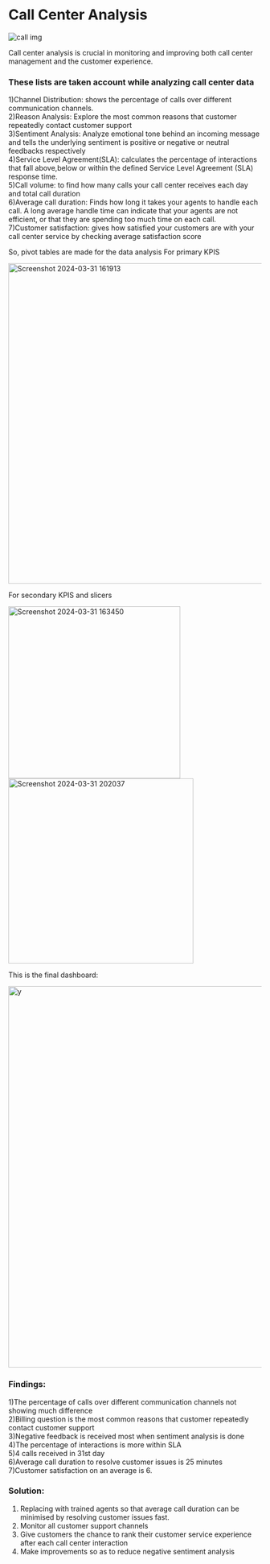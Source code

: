 # Call Center Analysis

![call img](https://github.com/saithasai/Call-center-Analysis/assets/84937491/52f4624b-2831-4e5e-a29a-8a1cde8d51cf)

Call center analysis is crucial in monitoring and improving both call center management and the customer experience.

### These lists are taken account while analyzing call center data
1)Channel Distribution: shows the percentage of  calls over different communication channels.  
2)Reason Analysis: Explore the most common reasons that customer repeatedly contact customer support   
3)Sentiment Analysis: Analyze emotional tone behind an incoming message and tells the underlying sentiment is positive or 
  negative or neutral feedbacks respectively   
4)Service Level Agreement(SLA): calculates the percentage of interactions that fall above,below or within the defined 
  Service Level Agreement (SLA) response time.     
5)Call volume: to find  how many calls your call center receives each day and total call duration    
6)Average call duration: Finds how long it takes your agents to handle each call. A long average handle time can indicate 
  that your agents are not efficient, or that they are spending too much time on each call.   
7)Customer satisfaction: gives how satisfied your customers are with your call center service by checking average satisfaction score

So, pivot tables are made for the data analysis
For primary KPIS

<img width="637" alt="Screenshot 2024-03-31 161913" src="https://github.com/saithasai/Call-center-Analysis/assets/84937491/0deefe1e-dfa9-468e-84ca-2086eb2dc430">    

For secondary KPIS and slicers

<img width="342" alt="Screenshot 2024-03-31 163450" src="https://github.com/saithasai/Call-center-Analysis/assets/84937491/af66aba8-c558-4043-9bbf-a87366bb0cf2">  
<img width="368" alt="Screenshot 2024-03-31 202037" src="https://github.com/saithasai/Call-center-Analysis/assets/84937491/7808ecfa-78d2-4a46-9558-591a9d4f4137">

This is the final dashboard:

<img width="758" alt="y" src="https://github.com/saithasai/Call-center-Analysis/assets/84937491/bea27493-fa0d-4950-8bdd-0712ec26094f">

### Findings:    
1)The percentage of  calls over different communication channels not showing much difference  
2)Billing question is the most common reasons that customer repeatedly contact customer support  
3)Negative feedback is received most when sentiment analysis is done   
4)The percentage of interactions is more within SLA    
5)4 calls received in 31st day    
6)Average call duration to resolve customer issues is 25 minutes     
7)Customer satisfaction on an average is 6.

### Solution:    
1) Replacing with trained agents so that average call duration can be minimised by resolving customer issues fast.
2) Monitor all customer support channels
3) Give customers the chance to rank their customer service experience after each call center interaction
4) Make improvements so as to reduce negative sentiment analysis

